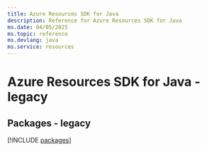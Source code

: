 ```yaml
---
title: Azure Resources SDK for Java
description: Reference for Azure Resources SDK for Java
ms.date: 04/05/2025
ms.topic: reference
ms.devlang: java
ms.service: resources
---
```

# Azure Resources SDK for Java - legacy
## Packages - legacy
[!INCLUDE [packages](resources-index.md)]